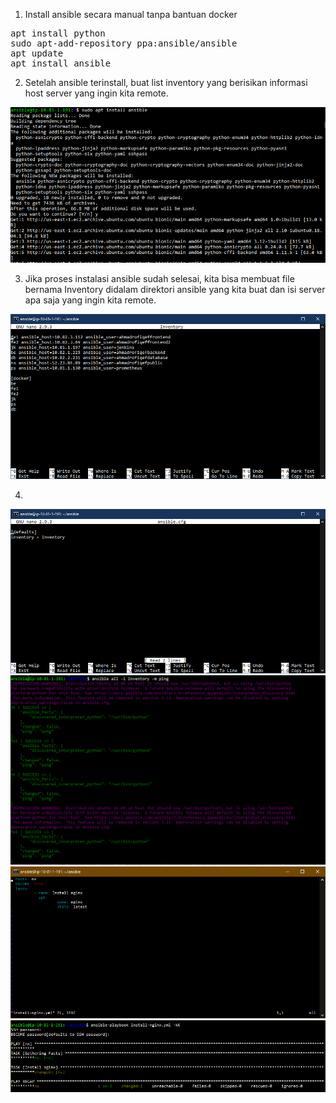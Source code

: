 1. Install ansible secara manual tanpa bantuan docker

<pre>
apt install python
sudo apt-add-repository ppa:ansible/ansible
apt update
apt install ansible
</pre>

2. Setelah ansible terinstall, buat list inventory yang berisikan informasi host server yang ingin kita remote.

<img src="/week4/assets/1.png">

3. Jika proses instalasi ansible sudah selesai, kita bisa membuat file bernama Inventory didalam direktori ansible yang kita buat dan isi server apa saja yang ingin kita remote.

<img src="/week4/assets/2.png">

4. 

<img src="/week4/assets/3.png">

<img src="/week4/assets/4.png">

<img src="/week4/assets/5.png">

<img src="/week4/assets/6.png">

  
  
  
  
